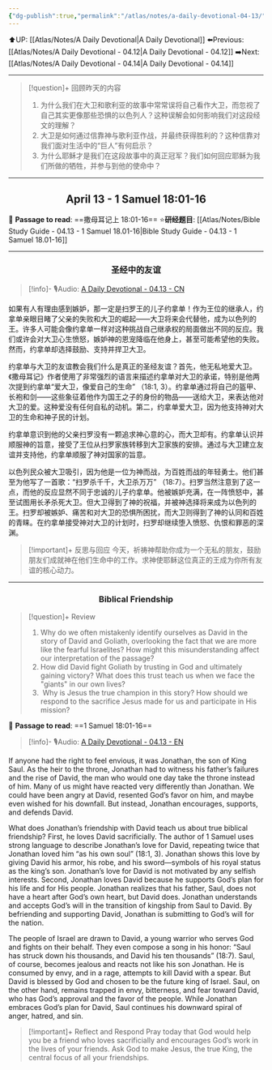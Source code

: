 ```yaml
---
{"dg-publish":true,"permalink":"/atlas/notes/a-daily-devotional-04-13/"}
---
```


 ⬆️UP: [[Atlas/Notes/A Daily Devotional\|A Daily Devotional]]
⬅️Previous: [[Atlas/Notes/A Daily Devotional - 04.12\|A Daily Devotional - 04.12]]
➡️Next: [[Atlas/Notes/A Daily Devotional - 04.14\|A Daily Devotional - 04.14]]

---

> [!question]+ 回顾昨天的内容
> 1. ⁠为什么我们在大卫和歌利亚的故事中常常误将自己看作大卫，而忽视了自己其实更像那些恐惧的以色列人？这种误解会如何影响我们对这段经文的理解？
> 2. ⁠大卫是如何通过信靠神与歌利亚作战，并最终获得胜利的？这种信靠对我们面对生活中的“巨人”有何启示？
> 3.  ⁠为什么耶稣才是我们在这段故事中的真正冠军？我们如何回应耶稣为我们所做的牺牲，并参与到他的使命中？


---
## <center>April 13 -  1 Samuel 18:01-16</center>

📖 **Passage to read**: ==撒母耳记上 18:01-16==
⭐**研经题目**: [[Atlas/Notes/Bible Study Guide - 04.13 - 1 Samuel 18.01-16\|Bible Study Guide - 04.13 - 1 Samuel 18.01-16]]

---
### <center>圣经中的友谊</center>

> [!info]- 🎙️Audio: [A Daily Devotional - 04.13 - CN]()

如果有人有理由感到嫉妒，那一定是扫罗王的儿子约拿单！作为王位的继承人，约拿单亲眼目睹了父亲的失败和大卫的崛起——大卫将来会代替他，成为以色列的王。许多人可能会像约拿单一样对这种挑战自己继承权的局面做出不同的反应。我们或许会对大卫心生愤怒，嫉妒神的恩宠降临在他身上，甚至可能希望他的失败。然而，约拿单却选择鼓励、支持并捍卫大卫。

约拿单与大卫的友谊教会我们什么是真正的圣经友谊？首先，他无私地爱大卫。《撒母耳记》作者使用了非常强烈的语言来描述约拿单对大卫的承诺，特别是他两次提到约拿单“爱大卫，像爱自己的生命” （18:1, 3）。约拿单通过将自己的盔甲、长袍和剑——这些象征着他作为国王之子的身份的物品——送给大卫，来表达他对大卫的爱。这种爱没有任何自私的动机。第二，约拿单爱大卫，因为他支持神对大卫的生命和神子民的计划。

约拿单意识到他的父亲扫罗没有一颗追求神心意的心，而大卫却有。约拿单认识并顺服神的旨意，接受了王位从扫罗家族转移到大卫家族的安排。通过与大卫建立友谊并支持他，约拿单顺服了神对国家的旨意。

以色列民众被大卫吸引，因为他是一位为神而战，为百姓而战的年轻勇士。他们甚至为他写了一首歌：“扫罗杀千千，大卫杀万万” （18:7）。扫罗当然注意到了这一点，而他的反应显然不同于忠诚的儿子约拿单。他被嫉妒充满，在一阵愤怒中，甚至试图用长矛杀死大卫。但大卫得到了神的祝福，并被神选择将来成为以色列的王。扫罗却被嫉妒、痛苦和对大卫的恐惧所困扰，而大卫则得到了神的认同和百姓的青睐。在约拿单接受神对大卫的计划时，扫罗却继续堕入愤怒、仇恨和罪恶的深渊。

> [!important]+ 反思与回应
今天，祈祷神帮助你成为一个无私的朋友，鼓励朋友们成就神在他们生命中的工作。求神使耶稣这位真正的王成为你所有友谊的核心动力。

---
### <center>Biblical Friendship</center>

> [!question]+ Review
> 1. Why do we often mistakenly identify ourselves as David in the story of David and Goliath, overlooking the fact that we are more like the fearful Israelites? How might this misunderstanding affect our interpretation of the passage?
> 2. How did David fight Goliath by trusting in God and ultimately gaining victory? What does this trust teach us when we face the "giants" in our own lives?
> 3. ⁠ ⁠Why is Jesus the true champion in this story? How should we respond to the sacrifice Jesus made for us and participate in His mission?

📖 **Passage to read**: ==1 Samuel 18:01-16==

> [!info]- 🎙️Audio: [A Daily Devotional - 04.13 - EN]()  

If anyone had the right to feel envious, it was Jonathan, the son of King Saul. As the heir to the throne, Jonathan had to witness his father’s failures and the rise of David, the man who would one day take the throne instead of him. Many of us might have reacted very differently than Jonathan. We could have been angry at David, resented God’s favor on him, and maybe even wished for his downfall. But instead, Jonathan encourages, supports, and defends David.

What does Jonathan’s friendship with David teach us about true biblical friendship? First, he loves David sacrificially. The author of 1 Samuel uses strong language to describe Jonathan’s love for David, repeating twice that Jonathan loved him “as his own soul” (18:1, 3). Jonathan shows this love by giving David his armor, his robe, and his sword—symbols of his royal status as the king’s son. Jonathan’s love for David is not motivated by any selfish interests. Second, Jonathan loves David because he supports God’s plan for his life and for His people.
Jonathan realizes that his father, Saul, does not have a heart after God’s own heart, but David does. Jonathan understands and accepts God’s will in the transition of kingship from Saul to David. By befriending and supporting David, Jonathan is submitting to God’s will for the nation.

The people of Israel are drawn to David, a young warrior who serves God and fights on their behalf. They even compose a song in his honor: “Saul has struck down his thousands, and David his ten thousands” (18:7). Saul, of course, becomes jealous and reacts not like his son Jonathan. He is consumed by envy, and in a rage, attempts to kill David with a spear. But David is blessed by God and chosen to be the future king of Israel. Saul, on the other hand, remains trapped in envy, bitterness, and fear toward David, who has God’s approval and the favor of the people. While Jonathan embraces God’s plan for David, Saul continues his downward spiral of anger, hatred, and sin.

> [!important]+ Reflect and Respond
Pray today that God would help you be a friend who loves sacrificially and encourages God’s work in the lives of your friends. Ask God to make Jesus, the true King, the central focus of all your friendships.


































